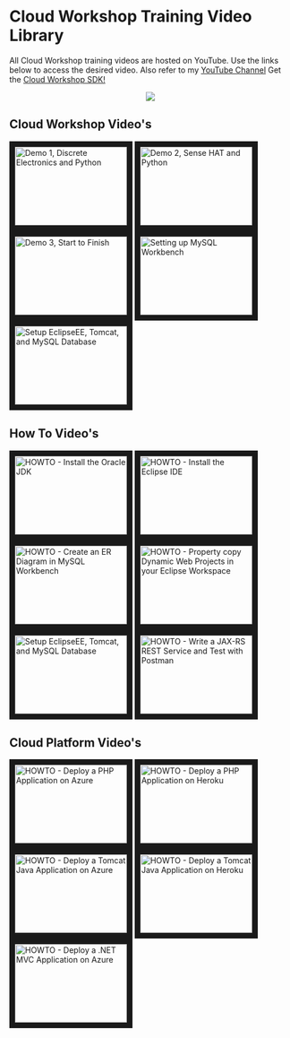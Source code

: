 **Cloud Workshop Training Video Library**
==================
All Cloud Workshop training videos are hosted on YouTube. Use the links below to access the desired video. Also refer to my [YouTube Channel](https://www.youtube.com/channel/UC2DHJZpK2SpyHLTVkDRM-sQ/) Get the [Cloud Workshop SDK!](https://github.com/markreha/cloudworkshop/blob/master/README.md)

<p align="center">
	<img src="https://github.com/markreha/cloudworkshop/raw/master/sdk/docs/architecture/images/dilbert.gif" />
</p>

Cloud Workshop Video's
--------
<a href="http://www.youtube.com/watch?feature=player_embedded&v=9LfZDMIIJQw" target="_blank"><img src="http://img.youtube.com/vi/9LfZDMIIJQw/0.jpg" alt="Demo 1, Discrete Electronics and Python" width="200" height="140" border="10" /></a>
<a href="http://www.youtube.com/watch?feature=player_embedded&v=7BcrK2IkN4w" target="_blank"><img src="http://img.youtube.com/vi/7BcrK2IkN4w/0.jpg" alt="Demo 2, Sense HAT and Python" width="200" height="140" border="10" /></a>
<a href="http://www.youtube.com/watch?feature=player_embedded&v=gtfq57eYa7E" target="_blank"><img src="http://img.youtube.com/vi/gtfq57eYa7E/0.jpg" alt="Demo 3, Start to Finish" width="200" height="140" border="10" /></a>
<a href="http://www.youtube.com/watch?feature=player_embedded&v=l8MFlvPn19o" target="_blank"><img src="http://img.youtube.com/vi/l8MFlvPn19o/0.jpg" alt="Setting up MySQL Workbench" width="200" height="140" border="10" /></a>
<a href="http://www.youtube.com/watch?feature=player_embedded&v=OPoDh4BaPBo" target="_blank"><img src="http://img.youtube.com/vi/OPoDh4BaPBo/0.jpg" alt="Setup EclipseEE, Tomcat, and MySQL Database" width="200" height="140" border="10" /></a>

How To Video's
--------
<a href="http://www.youtube.com/watch?feature=player_embedded&v=I08V0E5qi0o" target="_blank"><img src="http://img.youtube.com/vi/I08V0E5qi0o/0.jpg" alt="HOWTO - Install the Oracle JDK" width="200" height="140" border="10" /></a>
<a href="http://www.youtube.com/watch?feature=player_embedded&v=cf8GoFr0QE0" target="_blank"><img src="http://img.youtube.com/vi/cf8GoFr0QE0/0.jpg" alt="HOWTO - Install the Eclipse IDE" width="200" height="140" border="10" /></a>
<a href="http://www.youtube.com/watch?feature=player_embedded&v=OarbG3a38IY" target="_blank"><img src="http://img.youtube.com/vi/OarbG3a38IY/0.jpg" alt="HOWTO - Create an ER Diagram in MySQL Workbench" width="200" height="140" border="10" /></a>
<a href="http://www.youtube.com/watch?feature=player_embedded&v=o-IxLROusQ8" target="_blank"><img src="http://img.youtube.com/vi/o-IxLROusQ8/0.jpg" alt="HOWTO - Property copy Dynamic Web Projects in your Eclipse Workspace" width="200" height="140" border="10" /></a>
<a href="http://www.youtube.com/watch?feature=player_embedded&v=OPoDh4BaPBo" target="_blank"><img src="http://img.youtube.com/vi/OPoDh4BaPBo/0.jpg" alt="Setup EclipseEE, Tomcat, and MySQL Database" width="200" height="140" border="10" /></a>
<a href="http://www.youtube.com/watch?feature=player_embedded&v=Sm-nQBlCH9I" target="_blank"><img src="http://img.youtube.com/vi/Sm-nQBlCH9I/0.jpg" alt="HOWTO - Write a JAX-RS REST Service and Test with Postman" width="200" height="140" border="10" /></a>


Cloud Platform Video's
--------
<a href="http://www.youtube.com/watch?feature=player_embedded&v=EUI_OmP8X20" target="_blank"><img src="http://img.youtube.com/vi/EUI_OmP8X20/0.jpg" alt="HOWTO - Deploy a PHP Application on Azure" width="200" height="140" border="10" /></a>
<a href="http://www.youtube.com/watch?feature=player_embedded&v=rn5XBBd-_J8" target="_blank"><img src="http://img.youtube.com/vi/rn5XBBd-_J8/0.jpg" alt="HOWTO - Deploy a PHP Application on Heroku" width="200" height="140" border="10" /></a>
<a href="http://www.youtube.com/watch?feature=player_embedded&v=7X2WRa-bjlg" target="_blank"><img src="http://img.youtube.com/vi/7X2WRa-bjlg/0.jpg" alt="HOWTO - Deploy a Tomcat Java Application on Azure" width="200" height="140" border="10" /></a>
<a href="http://www.youtube.com/watch?feature=player_embedded&v=I9XqYN920hI" target="_blank"><img src="http://img.youtube.com/vi/I9XqYN920hI/0.jpg" alt="HOWTO - Deploy a Tomcat Java Application on Heroku" width="200" height="140" border="10" /></a>
<a href="http://www.youtube.com/watch?feature=player_embedded&v=m_7oEjKVo1E" target="_blank"><img src="http://img.youtube.com/vi/m_7oEjKVo1E/0.jpg" alt="HOWTO - Deploy a .NET MVC Application on Azure" width="200" height="140" border="10" /></a>



